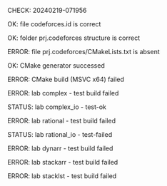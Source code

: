 CHECK: 20240219-071956
OK: file codeforces.id is correct
OK: folder prj.codeforces structure is correct
ERROR: file prj.codeforces/CMakeLists.txt is absent
OK: CMake generator successed
ERROR: CMake build (MSVC x64) failed
ERROR: lab complex - test build failed
STATUS: lab complex_io - test-ok
ERROR: lab rational - test build failed
STATUS: lab rational_io - test-failed
ERROR: lab dynarr - test build failed
ERROR: lab stackarr - test build failed
ERROR: lab stacklst - test build failed
